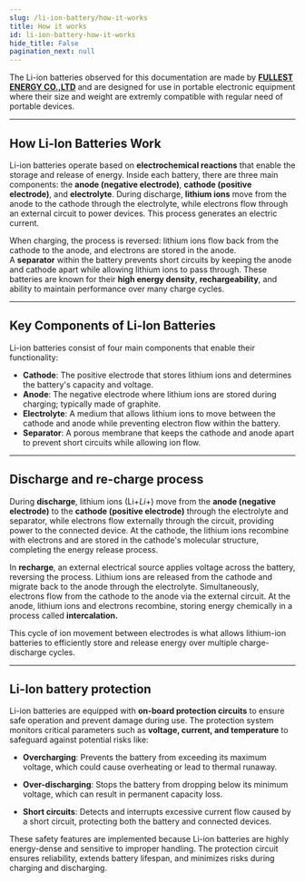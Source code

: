 ```yaml
---
slug: /li-ion-battery/how-it-works 
title: How it works
id: li-ion-battery-how-it-works 
hide_title: False
pagination_next: null
---  
```


The Li-ion batteries observed for this documentation are made by [**FULLEST ENERGY CO.,LTD**](http://www.fullyenergy.com/index.php) and are designed for use in portable electronic equipment where their size and weight are extremly compatible with regular need of portable devices.

<CenteredImage src="/img/li-ion-battery/333275.jpg" alt="Li-ion battery 40mAh 3.7V" caption="Li-ion battery 40mAh 3.7V" width="400px" />

---

## How Li-Ion Batteries Work 

Li-ion batteries operate based on **electrochemical reactions** that enable the storage and release of energy. Inside each battery, there are three main components: the **anode (negative electrode)**, **cathode (positive electrode)**, and **electrolyte**. During discharge, **lithium ions** move from the anode to the cathode through the electrolyte, while electrons flow through an external circuit to power devices. This process generates an electric current.

When charging, the process is reversed: lithium ions flow back from the cathode to the anode, and electrons are stored in the anode. A **separator** within the battery prevents short circuits by keeping the anode and cathode apart while allowing lithium ions to pass through. These batteries are known for their **high energy density**, **rechargeability**, and ability to maintain performance over many charge cycles.

<CenteredImage src="/img/li-ion-battery/scheme.jpg" alt="Schematic of a lithium ion battery" caption="Schematic of a lithium ion battery" width="400px" />

---

## Key Components of Li-Ion Batteries

Li-ion batteries consist of four main components that enable their functionality:

*   **Cathode**: The positive electrode that stores lithium ions and determines the battery's capacity and voltage. 
*   **Anode**: The negative electrode where lithium ions are stored during charging; typically made of graphite.
*   **Electrolyte**: A medium that allows lithium ions to move between the cathode and anode while preventing electron flow within the battery.
*   **Separator**: A porous membrane that keeps the cathode and anode apart to prevent short circuits while allowing ion flow.
---

## Discharge and re-charge process  

During **discharge**, lithium ions (Li+_Li_+) move from the **anode (negative electrode)** to the **cathode (positive electrode)** through the electrolyte and separator, while electrons flow externally through the circuit, providing power to the connected device. At the cathode, the lithium ions recombine with electrons and are stored in the cathode's molecular structure, completing the energy release process.

In **recharge**, an external electrical source applies voltage across the battery, reversing the process. Lithium ions are released from the cathode and migrate back to the anode through the electrolyte. Simultaneously, electrons flow from the cathode to the anode via the external circuit. At the anode, lithium ions and electrons recombine, storing energy chemically in a process called **intercalation.**

This cycle of ion movement between electrodes is what allows lithium-ion batteries to efficiently store and release energy over multiple charge-discharge cycles.

---

## Li-Ion battery protection  

Li-ion batteries are equipped with **on-board protection circuits** to ensure safe operation and prevent damage during use. The protection system monitors critical parameters such as **voltage, current, and temperature** to safeguard against potential risks like:

*   **Overcharging**: Prevents the battery from exceeding its maximum voltage, which could cause overheating or lead to thermal runaway.
    
*   **Over-discharging**: Stops the battery from dropping below its minimum voltage, which can result in permanent capacity loss.
    
*   **Short circuits**: Detects and interrupts excessive current flow caused by a short circuit, protecting both the battery and connected devices.
    

These safety features are implemented because Li-ion batteries are highly energy-dense and sensitive to improper handling. The protection circuit ensures reliability, extends battery lifespan, and minimizes risks during charging and discharging.
